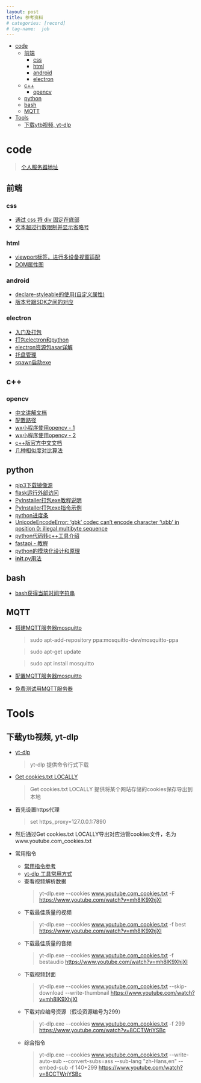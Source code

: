 ```yaml
---
layout: post
title: 参考资料
# categories: [record]
# tag-name:  job
---
```


- [code](#code)
	- [前端](#前端)
		- [css](#css)
		- [html](#html)
		- [android](#android)
		- [electron](#electron)
	- [c++](#c)
		- [opencv](#opencv)
	- [python](#python)
	- [bash](#bash)
	- [MQTT](#mqtt)
- [Tools](#tools)
	- [下载ytb视频, yt-dlp](#下载ytb视频-yt-dlp)



# code
> [个人服务器地址](http://121.37.47.248:5000/)


## 前端
### css
- [通过 css 将 div 固定在底部](https://blog.csdn.net/survivorsfyh/article/details/106093035)
- [文本超过行数限制并显示省略号](https://juejin.cn/post/7022876094608982030)

### html
- [viewport标签，进行多设备视窗适配](https://developer.mozilla.org/zh-CN/docs/Web/HTML/Viewport_meta_tag)
- [DOM属性图](https://img-blog.csdn.net/20160409145301382)

### android
- [declare-styleable的使用(自定义属性)](https://blog.csdn.net/hgy413/article/details/83782017)
- [版本号跟SDK之间的对应](https://blog.csdn.net/imaegoo/article/details/79648162)

### electron
- [入门及打包](https://www.electronjs.org/zh/docs/latest/tutorial/quick-start)
- [打包electron和python](https://www.cnblogs.com/guanfuchang/p/15322947.html)
-  [electron资源包asar详解](https://juejin.cn/post/7213171235577036860#heading-0)
-  [托盘管理](https://segmentfault.com/a/1190000039386209)
-  [spawn启动exe](https://juejin.cn/post/7339552755155976246)


## c++
### opencv
- [中文讲解文档](https://apachecn.github.io/opencv-doc-zh/#/)
- [配置路径](https://blog.csdn.net/qq_40306845/article/details/135547997)
- [wx小程序使用opencv - 1](https://github.com/c4ys/wechat-miniprograme-opencv)
- [wx小程序使用opencv - 2](https://github.com/sanyuered/WeChat-MiniProgram-AR-WASM)
- [c++版官方中文文档](https://woshicver.com/)
- [几种相似度对比算法](https://blog.51cto.com/u_16213581/8430124)


## python
- [pip3下载镜像源](https://mirrors.tuna.tsinghua.edu.cn/help/pypi/)
- [flask运行外部访问](https://cloud.tencent.com/developer/article/1537516)
- [PyInstaller打包exe教程说明](https://pyinstaller.org/en/stable/)
- [PyInstaller打包exe指令示例](https://github.com/KennyChaos7/who_on_streaming/blob/master/pyinstall-cmd)
-  [python进度条](https://www.cnblogs.com/zhuminghui/p/13985315.html)
-  [UnicodeEncodeError: ‘gbk’ codec can’t encode character ‘\xbb’ in position 0: illegal multibyte sequence](http://www.fishyoung.com/post-264.html)
-  [python代码转c++工具介绍](https://docs.pingcode.com/ask/ask-ask/85555.html)
-  [fastapi - 教程](https://fastapi.tiangolo.com/zh/tutorial/first-steps/)
-  [python的模块化设计和原理](https://pythonhowto.readthedocs.io/zh-cn/latest/module.html)
-  [**__init__**.py用法](https://blog.csdn.net/qimo601/article/details/123897073)
  
## bash
- [bash获得当前时间字符串](https://www.cnblogs.com/zuiyue_jing/p/12557430.html)

## MQTT
-  [搭建MQTT服务器mosquitto](https://zhuanlan.zhihu.com/p/164930347)
	> sudo apt-add-repository ppa:mosquitto-dev/mosquitto-ppa
	
	> sudo apt-get update

	> sudo apt install mosquitto
- [配置MQTT服务器mosquitto](https://cloudbool.com/archive/mosquitto-basic-config.html)
-  [免费测试用MQTT服务器](https://www.emqx.com/zh/mqtt/public-mqtt5-broker)

# Tools
## 下载ytb视频, yt-dlp
  - [yt-dlp](https://github.com/yt-dlp/yt-dlp)
    > yt-dlp 提供命令行式下载

  - [Get cookies.txt LOCALLY](https://chromewebstore.google.com/detail/get-cookiestxt-locally/cclelndahbckbenkjhflpdbgdldlbecc)  
    > Get cookies.txt LOCALLY 提供将某个网站存储的cookies保存导出到本地

  - 首先设置https代理
    > set https_proxy=127.0.0.1:7890
  - 然后通过Get cookies.txt LOCALLY导出对应油管cookies文件，名为www.youtube.com_cookies.txt 
  - 常用指令
    - [常用指令参考](https://minuo.org/yt-dlp-complete-guide-2024)
    - [yt-dlp 工具常用方式](https://zhuanlan.zhihu.com/p/679989795)
    - 查看视频解析数据
      > yt-dlp.exe --cookies www.youtube.com_cookies.txt -F https://www.youtube.com/watch?v=mh8IK9XhjXI
    - 下载最佳质量的视频
      > yt-dlp.exe --cookies www.youtube.com_cookies.txt -f best https://www.youtube.com/watch?v=mh8IK9XhjXI
    - 下载最佳质量的音频
      > yt-dlp.exe --cookies www.youtube.com_cookies.txt -f bestaudio https://www.youtube.com/watch?v=mh8IK9XhjXI
    - 下载视频封面
      > yt-dlp.exe --cookies www.youtube.com_cookies.txt  --skip-download --write-thumbnail https://www.youtube.com/watch?v=mh8IK9XhjXI
    - 下载对应编号资源（假设资源编号为299）
      > yt-dlp.exe --cookies www.youtube.com_cookies.txt -f 299 https://www.youtube.com/watch?v=8CCTWriYSBc
    - 综合指令
      > yt-dlp.exe --cookies www.youtube.com_cookies.txt --write-auto-sub --convert-subs=ass --sub-lang "zh-Hans,en" --embed-sub -f 140+299 https://www.youtube.com/watch?v=8CCTWriYSBc
